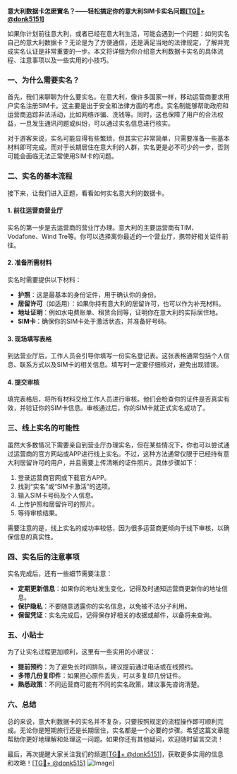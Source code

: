 **意大利数据卡怎麽實名？——轻松搞定你的意大利SIM卡实名问题[[TG💪+ @donk5151](https://t.me/s/donk5151)]**

如果你计划前往意大利，或者已经在意大利生活，可能会遇到一个问题：如何实名自己的意大利数据卡？无论是为了方便通信，还是满足当地的法律规定，了解并完成实名认证是非常重要的一步。本文将详细为你介绍意大利数据卡实名的具体流程、注意事项以及一些实用的小技巧。

### 一、为什么需要实名？

首先，我们来聊聊为什么要实名。在意大利，像许多国家一样，移动运营商要求用户实名注册SIM卡。这主要是出于安全和法律方面的考虑。实名制能够帮助政府和运营商追踪非法活动，比如网络诈骗、洗钱等。同时，这也保障了用户的合法权益，一旦发生通讯问题或纠纷，可以通过实名信息进行核实。

对于游客来说，实名可能显得有些繁琐，但其实它非常简单，只需要准备一些基本材料即可完成。而对于长期居住在意大利的人群，实名更是必不可少的一步，否则可能会面临无法正常使用SIM卡的问题。

### 二、实名的基本流程

接下来，让我们进入正题，看看如何实名意大利的数据卡。

#### 1. 前往运营商营业厅

实名的第一步是去运营商的营业厅办理。意大利的主要运营商有TIM、Vodafone、Wind Tre等。你可以选择离你最近的一个营业厅，携带好相关证件前往。

#### 2. 准备所需材料

实名时需要提供以下材料：

- **护照**：这是最基本的身份证件，用于确认你的身份。
- **居留许可**（如适用）：如果你持有意大利的居留许可，也可以作为补充材料。
- **地址证明**：例如水电费账单、租赁合同等，证明你在意大利的实际居住地。
- **SIM卡**：确保你的SIM卡处于激活状态，并准备好号码。

#### 3. 现场填写表格

到达营业厅后，工作人员会引导你填写一份实名登记表。这张表格通常包括个人信息、联系方式以及SIM卡的相关信息。填写时一定要仔细核对，避免出现错误。

#### 4. 提交审核

填完表格后，将所有材料交给工作人员进行审核。他们会检查你的证件是否真实有效，并验证你的SIM卡信息。审核通过后，你的SIM卡就正式实名成功了。

### 三、线上实名的可能性

虽然大多数情况下需要亲自到营业厅办理实名，但在某些情况下，你也可以尝试通过运营商的官方网站或APP进行线上实名。不过，这种方法通常仅限于已经持有意大利居留许可的用户，并且需要上传清晰的证件照片。具体步骤如下：

1. 登录运营商官网或下载官方APP。
2. 找到“实名”或“SIM卡激活”的选项。
3. 输入SIM卡号码及个人信息。
4. 上传护照和居留许可的照片。
5. 等待审核结果。

需要注意的是，线上实名的成功率较低，因为很多运营商更倾向于线下审核，以确保信息的真实性。

### 四、实名后的注意事项

实名完成后，还有一些细节需要注意：

- **定期更新信息**：如果你的地址发生变化，记得及时通知运营商更新你的地址信息。
- **保护隐私**：不要随意透露你的实名信息，以免被不法分子利用。
- **保留凭证**：实名完成后，记得保存好相关的收据或邮件，以备将来查询。

### 五、小贴士

为了让实名过程更加顺利，这里有一些实用的小建议：

- **提前预约**：为了避免长时间排队，建议提前通过电话或在线预约。
- **多带几份复印件**：如果担心原件丢失，可以多复印几份证件。
- **熟悉政策**：不同运营商可能有不同的实名政策，建议事先咨询清楚。

### 六、总结

总的来说，意大利数据卡的实名并不复杂，只要按照规定的流程操作即可顺利完成。无论你是短期旅行还是长期居住，实名都是一个必要的步骤。希望这篇文章能帮助你更好地理解和处理这一问题。如果你还有其他疑问，欢迎随时留言交流！

最后，再次提醒大家关注我们的频道[[TG💪+ @donk5151](https://t.me/s/donk5151)]，获取更多实用的信息和攻略！[[TG💪+ @donk5151](https://t.me/s/donk5151) ![Image](https://i.postimg.cc/rwNCRYN7/Snipaste-2025-04-30-17-27-05.png)]